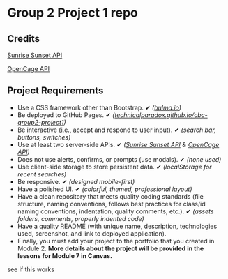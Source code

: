 # Group 2 Project 1 repo

## Credits
[Sunrise Sunset API](https://sunrise-sunset.org/api)

[OpenCage API](https://opencagedata.com/api)

## Project Requirements
* Use a CSS framework other than Bootstrap. ✔ *([bulma.io](https://bulma.io))*
* Be deployed to GitHub Pages. ✔ *([technicalparadox.github.io/cbc-group2-project1](https://technicalparadox.github.io/cbc-group2-project1))*
* Be interactive (i.e., accept and respond to user input). ✔ *(search bar, buttons, switches)*
* Use at least two server-side APIs. ✔ *([Sunrise Sunset API](https://sunrise-sunset.org/api) & [OpenCage API](https://opencagedata.com/api))*
* Does not use alerts, confirms, or prompts (use modals). ✔ *(none used)*
* Use client-side storage to store persistent data. ✔ *(localStorage for recent searches)*
* Be responsive. ✔ *(designed mobile-first)*
* Have a polished UI. ✔ *(colorful, themed, professional layout)*
* Have a clean repository that meets quality coding standards (file structure, naming conventions, follows best practices for class/id naming conventions, indentation, quality comments, etc.). ✔ *(assets folders, comments, properly indented code)*
* Have a quality README (with unique name, description, technologies used, screenshot, and link to deployed application).
* Finally, you must add your project to the portfolio that you created in Module 2.
**More details about the project will be provided in the lessons for Module 7 in Canvas.**


see if this works
